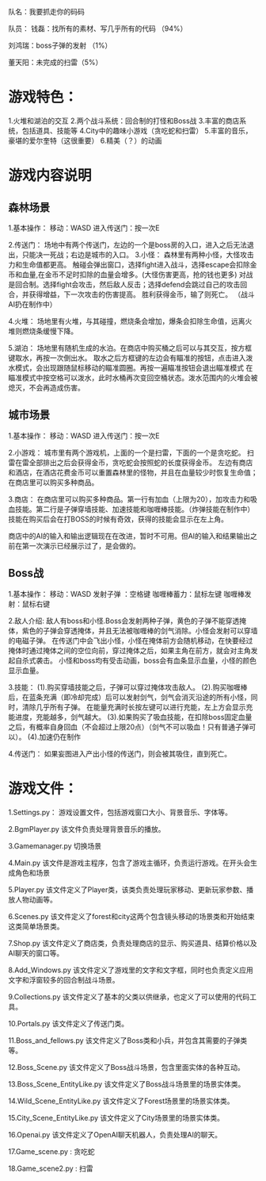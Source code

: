 队名：我要抓走你的码码

队员：
钱磊：找所有的素材、写几乎所有的代码 （94%）

刘鸿瑞：boss子弹的发射 （1%）

董天阳：未完成的扫雷（5%）


# 游戏特色：
1.火堆和湖泊的交互
2.两个战斗系统：回合制的打怪和Boss战
3.丰富的商店系统，包括道具、技能等
4.City中的趣味小游戏（贪吃蛇和扫雷）
5.丰富的音乐，豪堪的爱尔奎特（这很重要）
6.精美（？）的动画

# 游戏内容说明
## 森林场景 ##
1.基本操作：
移动：WASD
进入传送门：按一次E

2.传送门：
场地中有两个传送门，左边的一个是boss房的入口，进入之后无法退出，只能决一死战；右边是城市的入口。
3.小怪：
森林里有两种小怪，大怪攻击力和生命值都更高。
触碰会弹出窗口，选择fight进入战斗，选择escape会扣除金币和血量,在金币不足时扣除的血量会增多。(大怪伤害更高，抢的钱也更多)
对战是回合制。选择fight会攻击，然后敌人反击；选择defend会跳过自己的攻击回合，并获得增益，下一次攻击的伤害提高。
胜利获得金币，输了则死亡。
（战斗AI扔在制作中）

4.火堆：
场地里有火堆，与其碰撞，燃烧条会增加，爆条会扣除生命值，远离火堆则燃烧条缓慢下降。

5.湖泊：
场地里有随机生成的水泊。在商店中购买桶之后可以与其交互，按方框键取水，再按一次倒出水。
取水之后方框键的左边会有瞄准的按钮，点击进入泼水模式，会出现跟随鼠标移动的瞄准圆圈。再按一遍瞄准按钮会退出瞄准模式
在瞄准模式中按空格可以泼水，此时水桶再次变回空桶状态。泼水范围内的火堆会被熄灭，不会再造成伤害。


## 城市场景 ##
1.基本操作：
移动：WASD
进入传送门：按一次E

2.小游戏：
城市里有两个游戏机，上面的一个是扫雷，下面的一个是贪吃蛇。
扫雷在雷全部排出之后会获得金币，贪吃蛇会按照蛇的长度获得金币。
左边有商店和酒店，在酒店花费金币可以重置森林里的怪物，并且在血量较少时恢复生命值；在商店里可以购买多种商品。

3.商店：
在商店里可以购买多种商品。第一行有加血（上限为20），加攻击力和吸血技能。第二行是子弹穿墙技能、加速技能和咖喱棒技能。（炸弹技能在制作中）
技能在购买后会在打BOSS的时候有奇效，获得的技能会显示在左上角。

商店中的AI的输入和输出逻辑现在在改进，暂时不可用。但AI的输入和结果输出之前在第一次演示已经展示过了，是会做的。

## Boss战 ##
1.基本操作：
移动：WASD
发射子弹 ：空格键
咖喱棒蓄力：鼠标左键
咖喱棒发射：鼠标右键

2.敌人介绍:
敌人有boss和小怪.Boss会发射两种子弹，黄色的子弹不能穿透掩体，紫色的子弹会穿透掩体，并且无法被咖喱棒的剑气消除。小怪会发射可以穿墙的电磁子弹。
在传送门中会飞出小怪，小怪在掩体前方会随机移动，在快要经过掩体时通过掩体之间的空位向前，穿过掩体之后，如果主角在前方，就会对主角发起自杀式袭击。
小怪和boss均有受击动画，boss会有血条显示血量，小怪的颜色显示血量。

3.技能：
(1).购买穿墙技能之后，子弹可以穿过掩体攻击敌人。
(2).购买咖喱棒后，在蓝条充满（即冷却完成）后可以发射剑气，剑气会消灭沿途的所有小怪，同时，清除几乎所有子弹。
在能量充满时长按左键可以进行充能，左上方会显示充能进度，充能越多，剑气越大。
(3).如果购买了吸血技能，在扣除boss固定血量之后，有概率自身回血（不会超过上限20点）（剑气不可以吸血！只有普通子弹可以）。
(4).加速仍在制作

4.传送门：
如果妄图进入产出小怪的传送门，则会被其吸住，直到死亡。

# 游戏文件：
1.Settings.py：
游戏设置文件，包括游戏窗口大小、背景音乐、字体等。

2.BgmPlayer.py
该文件负责处理背景音乐的播放。

3.Gamemanager.py
切换场景

4.Main.py
该文件是游戏主程序，包含了游戏主循环，负责运行游戏。在开头会生成角色和场景

5.Player.py
该文件定义了Player类，该类负责处理玩家移动、更新玩家参数、播放人物动画等。

6.Scenes.py
该文件定义了forest和city这两个包含镜头移动的场景类和开始结束这类简单场景类。

7.Shop.py
该文件定义了商店类，负责处理商店的显示、购买道具、结算价格以及AI聊天的窗口等。

8.Add_Windows.py
该文件定义了游戏里的文字和文字框，同时也负责定义应用文字和浮窗较多的回合制战斗场景。

9.Collections.py
该文件定义了基本的父类以供继承，也定义了可以使用的代码工具。

10.Portals.py
该文件定义了传送门类。

11.Boss_and_fellows.py
该文件定义了Boss类和小兵，并包含其需要的子弹类等。

12.Boss_Scene.py
该文件定义了Boss战斗场景，包含里面实体的各种互动。

13.Boss_Scene_EntityLike.py
该文件定义了Boss战斗场景里的场景实体类。

14.Wild_Scene_EntityLike.py
该文件定义了Forest场景里的场景实体类。

15.City_Scene_EntityLike.py
该文件定义了City场景里的场景实体类。

16.Openai.py
该文件定义了OpenAI聊天机器人，负责处理AI的聊天。

17.Game_scene.py :
贪吃蛇

18.Game_scene2.py :
扫雷

